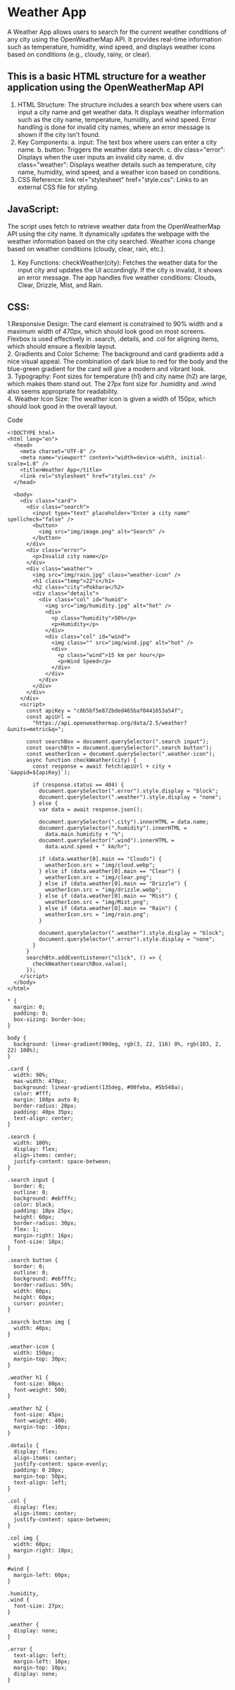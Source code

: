 # Weather App
A Weather App allows users to search for the current weather conditions of any city using the OpenWeatherMap API. It provides real-time information such as temperature, humidity, wind speed, and displays weather icons based on conditions (e.g., cloudy, rainy, or clear). 

## This is a basic HTML structure for a weather application using the OpenWeatherMap API
1. HTML Structure:
The structure includes a search box where users can input a city name and get weather data.
It displays weather information such as the city name, temperature, humidity, and wind speed.
Error handling is done for invalid city names, where an error message is shown if the city isn't found.
2. Key Components:
  a. input: The text box where users can enter a city name.
  b. button: Triggers the weather data search.
  c. div class="error": Displays when the user inputs an invalid city name.
  d. div class="weather": Displays weather details such as temperature, city name, humidity, wind speed, and a weather icon based on conditions.
3. CSS Reference:
link rel="stylesheet" href="style.css": Links to an external CSS file for styling.
  
## JavaScript:
The script uses fetch to retrieve weather data from the OpenWeatherMap API using the city name.
It dynamically updates the webpage with the weather information based on the city searched.
Weather icons change based on weather conditions (cloudy, clear, rain, etc.).
1. Key Functions:
checkWeather(city): Fetches the weather data for the input city and updates the UI accordingly. If the city is invalid, it shows an error message.
The app handles five weather conditions: Clouds, Clear, Drizzle, Mist, and Rain.

## CSS:

1.Responsive Design:
The card element is constrained to 90% width and a maximum width of 470px, which should look good on most screens.
Flexbox is used effectively in .search, .details, and .col for aligning items, which should ensure a flexible layout.<br>
2. Gradients and Color Scheme:
The background and card gradients add a nice visual appeal.
The combination of dark blue to red for the body and the blue-green gradient for the card will give a modern and vibrant look.<br>
3. Typography:
Font sizes for temperature (h1) and city name (h2) are large, which makes them stand out.
The 27px font size for .humidity and .wind also seems appropriate for readability.<br>
4. Weather Icon Size:
The weather icon is given a width of 150px, which should look good in the overall layout.
<br>


Code
```
<!DOCTYPE html>
<html lang="en">
  <head>
    <meta charset="UTF-8" />
    <meta name="viewport" content="width=device-width, initial-scale=1.0" />
    <title>Weather App</title>
    <link rel="stylesheet" href="styles.css" />
  </head>

  <body>
    <div class="card">
      <div class="search">
        <input type="text" placeholder="Enter a city name" spellcheck="false" />
        <button>
          <img src="img/image.png" alt="Search" />
        </button>
      </div>
      <div class="error">
        <p>Invalid city name</p>
      </div>
      <div class="weather">
        <img src="img/rain.jpg" class="weather-icon" />
        <h1 class="temp">22°c</h1>
        <h2 class="city">Pokhara</h2>
        <div class="details">
          <div class="col" id="humid">
            <img src="img/humidity.jpg" alt="hot" />
            <div>
              <p class="humidity">50%</p>
              <p>Humidity</p>
            </div>
            <div class="col" id="wind">
              <img class="" src="img/wind.jpg" alt="hot" />
              <div>
                <p class="wind">15 km per hour</p>
                <p>Wind Speed</p>
              </div>
            </div>
          </div>
        </div>
      </div>
    </div>
    <script>
      const apiKey = "c8b5bf5e872bded465baf0441653a54f";
      const apiUrl =
        "https://api.openweathermap.org/data/2.5/weather?&units=metric&q=";

      const searchBox = document.querySelector(".search input");
      const searchBtn = document.querySelector(".search button");
      const weatherIcon = document.querySelector(".weather-icon");
      async function checkWeather(city) {
        const response = await fetch(apiUrl + city + `&appid=${apiKey}`);

        if (response.status == 404) {
          document.querySelector(".error").style.display = "block";
          document.querySelector(".weather").style.display = "none";
        } else {
          var data = await response.json();

          document.querySelector(".city").innerHTML = data.name;
          document.querySelector(".humidity").innerHTML =
            data.main.humidity + "%";
          document.querySelector(".wind").innerHTML =
            data.wind.speed + " km/hr";

          if (data.weather[0].main == "Clouds") {
            weatherIcon.src = "img/cloud.webp";
          } else if (data.weather[0].main == "Clear") {
            weatherIcon.src = "img/clear.png";
          } else if (data.weather[0].main == "Drizzle") {
            weatherIcon.src = "img/drizzle.webp";
          } else if (data.weather[0].main == "Mist") {
            weatherIcon.src = "img/Mist.png";
          } else if (data.weather[0].main == "Rain") {
            weatherIcon.src = "img/rain.png";
          }

          document.querySelector(".weather").style.display = "block";
          document.querySelector(".error").style.display = "none";
        }
      }
      searchBtn.addEventListener("click", () => {
        checkWeather(searchBox.value);
      });
    </script>
  </body>
</html>

```

```
* {
  margin: 0;
  padding: 0;
  box-sizing: border-box;
}

body {
  background: linear-gradient(90deg, rgb(3, 22, 116) 0%, rgb(103, 2, 22) 100%);
}

.card {
  width: 90%;
  max-width: 470px;
  background: linear-gradient(135deg, #00feba, #5b548a);
  color: #fff;
  margin: 100px auto 0;
  border-radius: 20px;
  padding: 40px 35px;
  text-align: center;
}

.search {
  width: 100%;
  display: flex;
  align-items: center;
  justify-content: space-between;
}

.search input {
  border: 0;
  outline: 0;
  background: #ebfffc;
  color: black;
  padding: 10px 25px;
  height: 60px;
  border-radius: 30px;
  flex: 1;
  margin-right: 16px;
  font-size: 18px;
}

.search button {
  border: 0;
  outline: 0;
  background: #ebfffc;
  border-radius: 50%;
  width: 60px;
  height: 60px;
  cursor: pointer;
}

.search button img {
  width: 40px;
}

.weather-icon {
  width: 150px;
  margin-top: 30px;
}

.weather h1 {
  font-size: 80px;
  font-weight: 500;
}

.weather h2 {
  font-size: 45px;
  font-weight: 400;
  margin-top: -10px;
}

.details {
  display: flex;
  align-items: center;
  justify-content: space-evenly;
  padding: 0 20px;
  margin-top: 50px;
  text-align: left;
}

.col {
  display: flex;
  align-items: center;
  justify-content: space-between;
}

.col img {
  width: 60px;
  margin-right: 10px;
}

#wind {
  margin-left: 60px;
}

.humidity,
.wind {
  font-size: 27px;
}

.weather {
  display: none;
}

.error {
  text-align: left;
  margin-left: 10px;
  margin-top: 10px;
  display: none;
}

```
